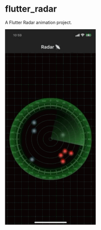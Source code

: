 # flutter_radar

A Flutter Radar animation project.

<img src="/assets/radar.gif" alt="logo" width="300"/>
